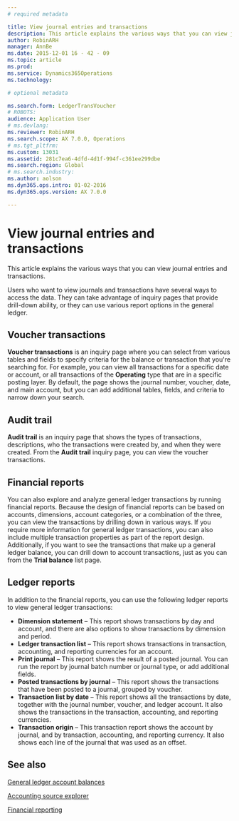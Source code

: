 ```yaml
---
# required metadata

title: View journal entries and transactions
description: This article explains the various ways that you can view journal entries and transactions. 
author: RobinARH
manager: AnnBe
ms.date: 2015-12-01 16 - 42 - 09
ms.topic: article
ms.prod: 
ms.service: Dynamics365Operations
ms.technology: 

# optional metadata

ms.search.form: LedgerTransVoucher
# ROBOTS: 
audience: Application User
# ms.devlang: 
ms.reviewer: RobinARH
ms.search.scope: AX 7.0.0, Operations
# ms.tgt_pltfrm: 
ms.custom: 13031
ms.assetid: 281c7ea6-4dfd-4d1f-994f-c361ee299dbe
ms.search.region: Global
# ms.search.industry: 
ms.author: aolson
ms.dyn365.ops.intro: 01-02-2016
ms.dyn365.ops.version: AX 7.0.0

---
```


# View journal entries and transactions

This article explains the various ways that you can view journal entries and transactions. 

Users who want to view journals and transactions have several ways to access the data. They can take advantage of inquiry pages that provide drill-down ability, or they can use various report options in the general ledger.

## Voucher transactions
**Voucher transactions** is an inquiry page where you can select from various tables and fields to specify criteria for the balance or transaction that you're searching for. For example, you can view all transactions for a specific date or account, or all transactions of the **Operating** type that are in a specific posting layer. By default, the page shows the journal number, voucher, date, and main account, but you can add additional tables, fields, and criteria to narrow down your search.

## Audit trail
**Audit trail** is an inquiry page that shows the types of transactions, descriptions, who the transactions were created by, and when they were created. From the **Audit trail** inquiry page, you can view the voucher transactions.

## Financial reports
You can also explore and analyze general ledger transactions by running financial reports. Because the design of financial reports can be based on accounts, dimensions, account categories, or a combination of the three, you can view the transactions by drilling down in various ways. If you require more information for general ledger transactions, you can also include multiple transaction properties as part of the report design. Additionally, if you want to see the transactions that make up a general ledger balance, you can drill down to account transactions, just as you can from the **Trial balance** list page.

## Ledger reports
In addition to the financial reports, you can use the following ledger reports to view general ledger transactions:

-   **Dimension statement** – This report shows transactions by day and account, and there are also options to show transactions by dimension and period.
-   **Ledger transaction list** – This report shows transactions in transaction, accounting, and reporting currencies for an account.
-   **Print journal** – This report shows the result of a posted journal. You can run the report by journal batch number or journal type, or add additional fields.
-   **Posted transactions by journal** – This report shows the transactions that have been posted to a journal, grouped by voucher.
-   **Transaction list by date** – This report shows all the transactions by date, together with the journal number, voucher, and ledger account. It also shows the transactions in the transaction, accounting, and reporting currencies.
-   **Transaction origin** – This transaction report shows the account by journal, and by transaction, accounting, and reporting currency. It also shows each line of the journal that was used as an offset.


See also
--------

[General ledger account balances](general-ledger-account-balances.md)

[Accounting source explorer](https://ax.help.dynamics.com/en/?post_type=incsub_wiki&p=245244)

[Financial reporting](financial-reporting-getting-started.md)

